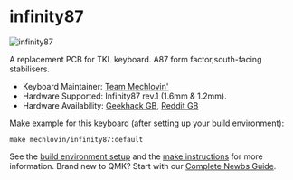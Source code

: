 # infinity87

![infinity87](https://i.imgur.com/QuK1EnNl.png)

A replacement PCB for TKL keyboard. A87 form factor,south-facing stabilisers.  

* Keyboard Maintainer: [Team Mechlovin'](https://github.com/mechlovin)
* Hardware Supported: Infinity87 rev.1 (1.6mm & 1.2mm).
* Hardware Availability: [Geekhack GB](https://geekhack.org/index.php?topic=105853.0), [Reddit GB](https://www.reddit.com/r/mechmarket/comments/g4vf2w/gb_team_mechlovin_infinity_87_a87_form_factor/)

Make example for this keyboard (after setting up your build environment):

    make mechlovin/infinity87:default

See the [build environment setup](https://docs.qmk.fm/#/getting_started_build_tools) and the [make instructions](https://docs.qmk.fm/#/getting_started_make_guide) for more information. Brand new to QMK? Start with our [Complete Newbs Guide](https://docs.qmk.fm/#/newbs).
